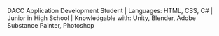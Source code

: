 DACC Application Development Student | Languages: HTML, CSS, C# | Junior in High School | Knowledgable with: Unity, Blender, Adobe Substance Painter, Photoshop 

